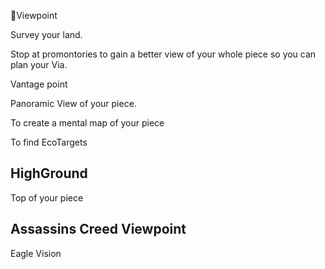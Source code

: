 🔻<via>Viewpoint</via>

Survey your land.

Stop at promontories to gain a better view of your whole piece so you can plan your Via.

Vantage point

Panoramic View of your piece.

To create a mental map of your piece

To find EcoTargets

## HighGround

Top of your piece

## Assassins Creed Viewpoint

Eagle Vision
